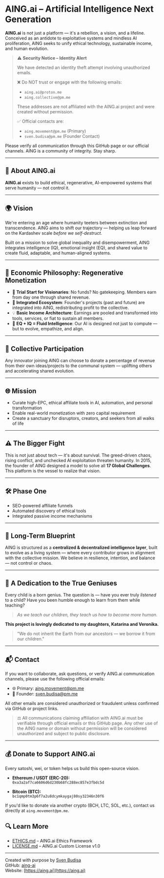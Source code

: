 # AING.ai – Artificial Intelligence Next Generation

**AING.ai** is not just a platform — it's a rebellion, a vision, and a lifeline. Conceived as an antidote to exploitative systems and mindless AI proliferation, AING seeks to unify ethical technology, sustainable income, and human evolution.

> ⚠️ **Security Notice – Identity Alert**
>
> We have detected an identity theft attempt involving unauthorized emails.
>
> ❌ Do NOT trust or engage with the following emails:
> - `aing.ai@proton.me`
> - `aing.collective@pm.me`
>
> These addresses are not affiliated with the AING.ai project and were created without permission.
>
> ✅ Official contacts are:
> - `aing.movement@pm.me` (Primary)
> - `sven.budisa@pm.me` (Founder Contact)

Please verify all communication through this GitHub page or our official channels. AING is a community of integrity. Stay sharp.

---

## 🔮 About AING.ai

**AING.ai** exists to build ethical, regenerative, AI-empowered systems that serve humanity — not control it.

---

## 🌍 Vision

We're entering an age where humanity teeters between extinction and transcendence. AING aims to shift our trajectory — helping us leap forward on the Kardashev scale *before we self-destruct*.

Built on a mission to solve global inequality and disempowerment, AING integrates intelligence (IQ), emotional insight (EQ), and shared value to create fluid, adaptable, and human-aligned systems.

---

## 🔁 Economic Philosophy: Regenerative Monetization

- 🌱 **Trial Start for Visionaries**: No funds? No gatekeeping. Members earn from day one through shared revenue.
- 🤝 **Integrated Ecosystem**: Founder's projects (past and future) are integrated into AING, redistributing profit to the collective.
- 💡 **Basic Income Architecture**: Earnings are pooled and transformed into tools, services, or fiat to sustain all members.
- 🧠 **EQ + IQ = Fluid Intelligence**: Our AI is designed not just to compute — but to evolve, empathize, and align.

---

## 🤝 Collective Participation

Any innovator joining AING can choose to donate a percentage of revenue from their own ideas/projects to the communal system — uplifting others and accelerating shared evolution.

---

## 🌐 Mission

- Curate high-EPC, ethical affiliate tools in AI, automation, and personal transformation
- Enable real-world monetization with zero capital requirement
- Create a sanctuary for disruptors, creators, and seekers from all walks of life

---

## ⚠️ The Bigger Fight

This is not just about tech — it's about survival. The greed-driven chaos, rising conflict, and unchecked AI exploitation threaten humanity. In 2015, the founder of AING designed a model to solve all **17 Global Challenges**. This platform is the vessel to realize that vision.

---

## 🛠️ Phase One

- SEO-powered affiliate funnels
- Automated discovery of ethical tools
- Integrated passive income mechanisms

---

## 🧭 Long-Term Blueprint

AING is structured as a **centralized & decentralized intelligence layer**, built to evolve as a living system — where every contributor grows in alignment with the collective mission. We believe in resilience, intention, and balance — not control or chaos.

---

## 👶 A Dedication to the True Geniuses

Every child is a born genius. The question is — have you ever truly *listened* to a child? Have you been humble enough to learn from them while teaching?

> *As we teach our children, they teach us how to become more human.*

**This project is lovingly dedicated to my daughters, Katarina and Veronika.**

> "We do not inherit the Earth from our ancestors — we borrow it from our children."

---

## 📬 Contact

If you want to collaborate, ask questions, or verify AING.ai communication channels, please use the following official emails:

- 🌐 Primary: [aing.movement@pm.me](mailto:aing.movement@pm.me)  
- 👤 Founder: [sven.budisa@pm.me](mailto:sven.budisa@pm.me)

All other emails are considered unauthorized or fraudulent unless confirmed via GitHub or project links.

> ⚖️ All communications claiming affiliation with AING.ai must be verifiable through official emails or this GitHub page. Any other use of the AING name or domain without permission will be considered unauthorized and subject to public disclosure.

---

## 💰 Donate to Support AING.ai

Every satoshi, wei, or token helps us build this open-source vision.

- **Ethereum / USDT (ERC-20):**  
  `0xa3a2af7ca6606d6d230b68fc288ec857e3fbdc5d`

- **Bitcoin (BTC):**  
  `bc1qmp0tm3p6f7a2u8dcymkaygaj80sy32346n30f6`

If you'd like to donate via another crypto (BCH, LTC, SOL, etc.), contact us directly at `aing.movement@pm.me`.

## 🔍 Learn More

- [ETHICS.md](./ETHICS.md) – AING.ai Ethics Framework
- [LICENSE.md](./LICENSE.md) – AING.ai Custom License v1.0

---

Created with purpose by [Sven Budisa](mailto:sven.budisa@pm.me)  
GitHub: [aing-ai](https://github.com/aing-ai)  
Website: [https://aing.ai](https://aing.ai)

